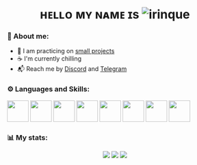 
<h1 align="center">ʜᴇʟʟᴏ ᴍʏ ɴᴀᴍᴇ ɪs
	<img src="https://i.postimg.cc/nVjVqcNP/Poster-Transparent.png" alt="irinque"></img></h1>
 
### 💼 About me:
- 📝 I am practicing on [small projects](https://github.com/irinque?tab=repositories)
- ☕ I'm currently chilling
- 📬 Reach me by [Discord](https://discord.gg/uMG9MdDMuY) and [Telegram](https://t.me/irinque)

### ⚙️ Languages and Skills:
<img src="https://cdn.jsdelivr.net/gh/devicons/devicon@latest/icons/python/python-original.svg" width="50" height="50" /> <img src="https://cdn.jsdelivr.net/gh/devicons/devicon@latest/icons/postgresql/postgresql-original.svg"  width="50" height="50" /> <img src="https://cdn.jsdelivr.net/gh/devicons/devicon@latest/icons/java/java-original.svg" width="50" height="50"  />  <img src="https://cdn.jsdelivr.net/gh/devicons/devicon@latest/icons/javascript/javascript-original.svg" width="50" height="50"  />   <img src="https://cdn.jsdelivr.net/gh/devicons/devicon@latest/icons/html5/html5-original.svg" width="50" height="50" />  <img src="https://cdn.jsdelivr.net/gh/devicons/devicon@latest/icons/bootstrap/bootstrap-original.svg" width="50" height="50" />  <img src="https://cdn.jsdelivr.net/gh/devicons/devicon@latest/icons/git/git-original.svg"  width="50" height="50"  /> <img src="https://cdn.jsdelivr.net/gh/devicons/devicon@latest/icons/flask/flask-original.svg"  width="50" height="50"/>

### 📊 My stats:
<div id="stats" align="center">
	<img src="http://github-profile-summary-cards.vercel.app/api/cards/profile-details?username=irinque&theme=ayu_mirage"/>
 	<img src="http://github-profile-summary-cards.vercel.app/api/cards/repos-per-language?username=irinque&theme=ayu_mirage"/>
	<img src="http://github-profile-summary-cards.vercel.app/api/cards/stats?username=irinque&theme=ayu_mirage"/>
</div>
